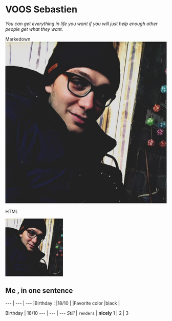 #  VOOS Sebastien 
*You can get everything in life you want if you will just help enough other people get what they want.*

Markedown
![MOI ;)](12140062_10204994154402098_6147677458600442170_o.jpg )

HTML

<img src="12140062_10204994154402098_6147677458600442170_o.jpg" alt="moi" width="180">

## Me , in one sentence 

--- | --- | ---
|Birthday :       |18/10   |
|Favorite color   |black  |



Birthday | 18/10
--- | --- | ---
*Still* | `renders` | **nicely**
1 | 2 | 3
